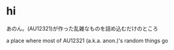 # hi
あのん。(AU12321)が作った乱雑なものを詰め込むだけのところ

a place where most of AU12321 (a.k.a. anon.)'s random things go
